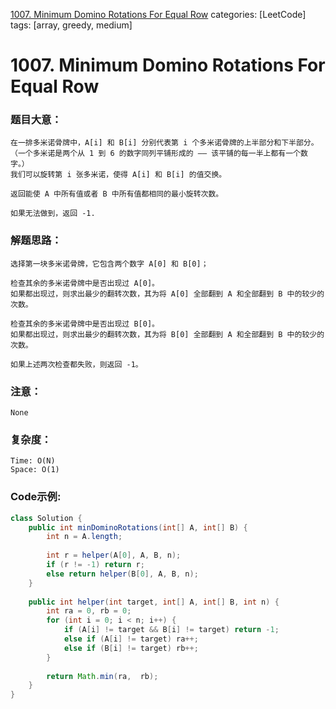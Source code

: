 [1007. Minimum Domino Rotations For Equal Row](https://leetcode.com/problems/minimum-domino-rotations-for-equal-row/)
categories: [LeetCode]
tags: [array, greedy, medium] 
# 1007. Minimum Domino Rotations For Equal Row

### 题目大意：
    在一排多米诺骨牌中，A[i] 和 B[i] 分别代表第 i 个多米诺骨牌的上半部分和下半部分。
    （一个多米诺是两个从 1 到 6 的数字同列平铺形成的 —— 该平铺的每一半上都有一个数字。）
    我们可以旋转第 i 张多米诺，使得 A[i] 和 B[i] 的值交换。

    返回能使 A 中所有值或者 B 中所有值都相同的最小旋转次数。

    如果无法做到，返回 -1.

### 解题思路：
    选择第一块多米诺骨牌，它包含两个数字 A[0] 和 B[0]；

    检查其余的多米诺骨牌中是否出现过 A[0]。
    如果都出现过，则求出最少的翻转次数，其为将 A[0] 全部翻到 A 和全部翻到 B 中的较少的次数。

    检查其余的多米诺骨牌中是否出现过 B[0]。
    如果都出现过，则求出最少的翻转次数，其为将 B[0] 全部翻到 A 和全部翻到 B 中的较少的次数。

    如果上述两次检查都失败，则返回 -1。

### 注意：
    None
### 复杂度：
    Time: O(N)
    Space: O(1)
### Code示例:
```Java
class Solution {
    public int minDominoRotations(int[] A, int[] B) {
        int n = A.length;
        
        int r = helper(A[0], A, B, n);
        if (r != -1) return r;
        else return helper(B[0], A, B, n);
    }
    
    public int helper(int target, int[] A, int[] B, int n) {
        int ra = 0, rb = 0;
        for (int i = 0; i < n; i++) {
            if (A[i] != target && B[i] != target) return -1;
            else if (A[i] != target) ra++;
            else if (B[i] != target) rb++;
        }
        
        return Math.min(ra,  rb);
    }
}
```
